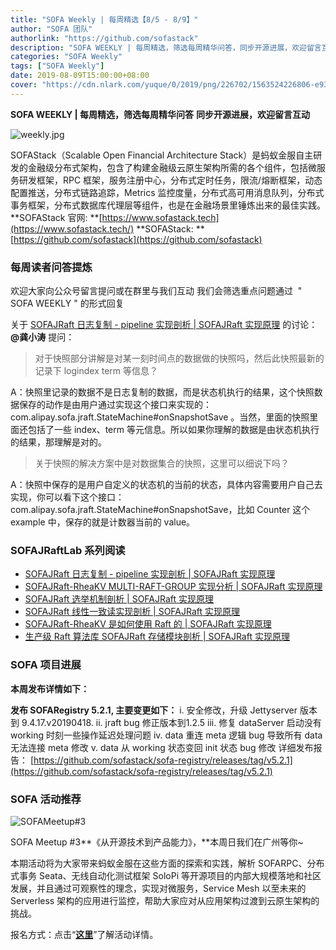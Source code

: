 ```yaml
---
title: "SOFA Weekly | 每周精选【8/5 - 8/9】"
author: "SOFA 团队"
authorlink: "https://github.com/sofastack"
description: "SOFA WEEKLY | 每周精选，筛选每周精华问答，同步开源进展，欢迎留言互动。"
categories: "SOFA Weekly"
tags: ["SOFA Weekly"]
date: 2019-08-09T15:00:00+08:00
cover: "https://cdn.nlark.com/yuque/0/2019/png/226702/1563524226806-e93607a3-1b77-4ca2-8c3c-0384ab966154.png"
---
```


**SOFA WEEKLY | 每周精选，筛选每周精华问答**
**同步开源进展，欢迎留言互动**

![weekly.jpg](https://cdn.nlark.com/yuque/0/2019/jpeg/226702/1562925824761-fc720f21-9622-437b-a783-0b0729eda119.jpeg)

SOFAStack（Scalable Open Financial Architecture Stack）是蚂蚁金服自主研发的金融级分布式架构，包含了构建金融级云原生架构所需的各个组件，包括微服务研发框架，RPC 框架，服务注册中心，分布式定时任务，限流/熔断框架，动态配置推送，分布式链路追踪，Metrics 监控度量，分布式高可用消息队列，分布式事务框架，分布式数据库代理层等组件，也是在金融场景里锤炼出来的最佳实践。
**SOFAStack 官网: **[https://www.sofastack.tech](https://www.sofastack.tech/)
**SOFAStack: **[https://github.com/sofastack](https://github.com/sofastack)

### 每周读者问答提炼

欢迎大家向公众号留言提问或在群里与我们互动
我们会筛选重点问题通过 
" SOFA WEEKLY " 的形式回复

关于 [SOFAJRaft 日志复制 - pipeline 实现剖析 | SOFAJRaft 实现原理](https://www.sofastack.tech/blog/sofa-jraft-pipeline-principle/) 的讨论：
**@龚小涛** 提问：
> 对于快照部分讲解是对某一刻时间点的数据做的快照吗，然后此快照最新的记录下 logindex term 等信息？

A：快照里记录的数据不是日志复制的数据，而是状态机执行的结果，这个快照数据保存的动作是由用户通过实现这个接口来实现的：
com.alipay.sofa.jraft.StateMachine#onSnapshotSave 。当然，里面的快照里面还包括了一些 index、term 等元信息。所以如果你理解的数据是由状态机执行的结果，那理解是对的。

> 关于快照的解决方案中是对数据集合的快照，这里可以细说下吗？

A：快照中保存的是用户自定义的状态机的当前的状态，具体内容需要用户自己去实现，你可以看下这个接口：
com.alipay.sofa.jraft.StateMachine#onSnapshotSave，比如 Counter 这个 example 中，保存的就是计数器当前的 value。

### SOFAJRaftLab 系列阅读

- [SOFAJRaft 日志复制 - pipeline 实现剖析 | SOFAJRaft 实现原理](https://www.sofastack.tech/blog/sofa-jraft-pipeline-principle/)
- [SOFAJRaft-RheaKV MULTI-RAFT-GROUP 实现分析 | SOFAJRaft 实现原理](https://www.sofastack.tech/blog/sofa-jraft-rheakv-multi-raft-group/)
- [SOFAJRaft 选举机制剖析 | SOFAJRaft 实现原理](https://www.sofastack.tech/blog/sofa-jraft-election-mechanism/)
- [SOFAJRaft 线性一致读实现剖析 | SOFAJRaft 实现原理](https://www.sofastack.tech/blog/sofa-jraft-linear-consistent-read-implementation/)
- [SOFAJRaft-RheaKV 是如何使用 Raft 的 | SOFAJRaft 实现原理](https://www.sofastack.tech/blog/sofa-jraft-rheakv/)
- [生产级 Raft 算法库 SOFAJRaft 存储模块剖析 | SOFAJRaft 实现原理](https://www.sofastack.tech/blog/sofa-jraft-algorithm-storage-module-deep-dive/)

### SOFA 项目进展

**本周发布详情如下：**

**发布 SOFARegistry 5.2.1, 主要变更如下：**
i. 安全修改，升级 Jettyserver 版本到 9.4.17.v20190418.
ii. jraft bug 修正版本到1.2.5
iii. 修复 dataServer 启动没有 working 时刻一些操作延迟处理问题
iv. data 重连 meta 逻辑 bug 导致所有 data 无法连接 meta 修改
v. data 从 working 状态变回 init 状态 bug 修改
详细发布报告：
[https://github.com/sofastack/sofa-registry/releases/tag/v5.2.1](https://github.com/sofastack/sofa-registry/releases/tag/v5.2.1)

### SOFA 活动推荐

![SOFAMeetup#3](https://cdn.nlark.com/yuque/0/2019/jpeg/226702/1564110550075-7e78ec32-dbf1-4970-8bfc-bd3bcf7e47c1.jpeg)

SOFA Meetup #3**《从开源技术到产品能力》，**本周日我们在广州等你~

本期活动将为大家带来蚂蚁金服在这些方面的探索和实践，解析 SOFARPC、分布式事务 Seata、无线自动化测试框架 SoloPi 等开源项目的内部大规模落地和社区发展，并且通过可观察性的理念，实现对微服务，Service Mesh 以至未来的 Serverless 架构的应用进行监控，帮助大家应对从应用架构过渡到云原生架构的挑战。

报名方式：点击“[**这里**](https://www.sofastack.tech/activities/sofa-meetup-3/)”了解活动详情。